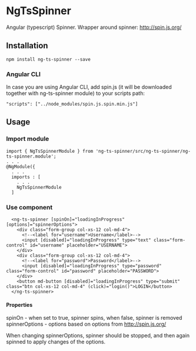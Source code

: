 # NgTsSpinner

Angular (typescript) Spinner. Wrapper around spinner: http://spin.js.org/

## Installation

`npm install ng-ts-spinner --save`

### Angular CLI

In case you are using Angular CLI, add spin.js (it will be downloaded together with ng-ts-spinner module) to your scripts path:

`"scripts": ["../node_modules/spin.js.spin.min.js"]`

## Usage

### Import module

```
import { NgTsSpinnerModule } from 'ng-ts-spinner/src/ng-ts-spinner/ng-ts-spinner.module';
. . .
@NgModule({
  . . .
  imports : [
    . . .
    NgTsSpinnerModule
  ]
```

### Use component
```
  <ng-ts-spinner [spinOn]="loadingInProgress" [options]="spinnerOptions">
    <div class="form-group col-xs-12 col-md-4">
      <!--<label for="username">Username</label>-->
      <input [disabled]="loadingInProgress" type="text" class="form-control" id="username" placeholder="USERNAME">
    </div>
    <div class="form-group col-xs-12 col-md-4">
      <!--<label for="password">Password</label>-->
      <input [disabled]="loadingInProgress" type="password" class="form-control" id="password" placeholder="PASSWORD">
    </div>
    <button md-button [disabled]="loadingInProgress" type="submit" class="btn col-xs-12 col-md-4" (click)="login()">LOGIN</button>
  </ng-ts-spinner>
```

#### Properties
spinOn - when set to true, spinner spins, when false, spinner is removed
spinnerOptions - options based on options from http://spin.js.org/

When changing spinnerOptions, spinner should be stopped, and then again spinned to apply changes of the options.
